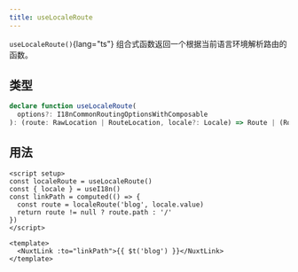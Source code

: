 ```yaml
---
title: useLocaleRoute
---
```


`useLocaleRoute()`{lang="ts"} 组合式函数返回一个根据当前语言环境解析路由的函数。

## 类型

```ts
declare function useLocaleRoute(
  options?: I18nCommonRoutingOptionsWithComposable
): (route: RawLocation | RouteLocation, locale?: Locale) => Route | (RouteLocation & { href: string }) | undefined
```

## 用法

```vue
<script setup>
const localeRoute = useLocaleRoute()
const { locale } = useI18n()
const linkPath = computed(() => {
  const route = localeRoute('blog', locale.value)
  return route != null ? route.path : '/'
})
</script>

<template>
  <NuxtLink :to="linkPath">{{ $t('blog') }}</NuxtLink>
</template>
```